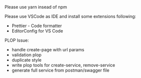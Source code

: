 Please use yarn insead of npm

Please use VSCode as IDE and install some extensions following:

- Prettier - Code formatter
- EditorConfig for VS Code

PLOP Issue:

- handle create-page with url params
- validation plop
- duplicate style
- write plop tools for create-service, remove-service
- generate full service from postman/swagger file
